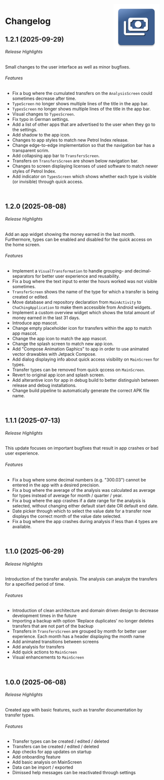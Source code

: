 <img src="docs/img/icon.png" height="150" align="right">

# Changelog

## 1.2.1 (2025-09-29)

###### Release Highlights
Small changes to the user interface as well as minor bugfixes.

###### Features
* Fix a bug where the cumulated transfers on the `AnalysisScreen` could sometimes decrease after time.
* `TypeScreen` no longer shows multiple lines of the title in the app bar.
* `TypesScreen` no longer shows multiple lines of the title in the app bar.
* Visual changes to `TypesScreen`.
* Fix typo in German settings.
* Add a list of other apps that are advertised to the user when they go to the settings.
* Add shadow to the app icon.
* Changes to app styles to match new Petrol Index release.
* Change edge-to-edge implementation so that the navigation bar has a transparent scrim.
* Add collapsing app bar to `TransfersScreen`.
* Transfers on `TransfersScreen` are shown below navigation bar.
* Changes to screen displaying licenses of used software to match newer styles of Petrol Index.
* Add indicator on `TypesScreen` which shows whether each type is visible (or invisible) through quick access.

<br/>

## 1.2.0 (2025-08-08)

###### Release Highlights
Add an app widget showing the money earned in the last month. Furthermore, types can be enabled and disabled for the quick access on the home screen.

###### Features
* Implement a `VisualTransformation` to handle grouping- and decimal-separators for better user experience and reusability.
* Fix a bug where the text input to enter the hours worked was not visible sometimes.
* `TransferScreen` shows the name of the type for which a transfer is being created or edited.
* Move database and repository declaration from `MainActivity` to `ChaChingApplication` to make them accessible from Android widgets.
* Implement a custom overview widget which shows the total amount of money earned in the last 31 days.
* Introduce app mascot.
* Change empty placeholder icon for transfers within the app to match app mascot.
* Change the app icon to match the app mascot.
* Change the splash screen to match new app icon.
* Add "Compose Animation Gaphics" to app in order to use animated vector drawables with Jetpack Compose.
* Add dialog displaying info about quick access visibility on `MainScreen` for types.
* Transfer types can be removed from quick qccess on `MainScreen`.
* Revert to original app icon and splash screen.
* Add alterantive icon for app in debug build to better distinguish between release and debug installations.
* Change build pipeline to automatically generate the correct APK file name.

<br/>

## 1.1.1 (2025-07-13)

###### Release Highlights
This update focuses on important bugfixes that result in app crashes or bad user experience.

###### Features
* Fix a bug where some decimal numbers (e.g. "300.03") cannot be entered in the app with a desired precision.
* Fix a bug where the average of the analysis was calculated as average for types instead of average for month / quarter / year.
* Fix a bug where the app crashes if a date range for the analysis is selected, without changing either default start date OR default end date.
* Date picker through which to select the value date for a transfer now displays the correct month of the value date selected.
* Fix a bug where the app crashes during analysis if less than 4 types are available.

<br/>

## 1.1.0 (2025-06-29)

###### Release Highlights
Introduction of the transfer analysis. The analysis can analyze the transfers for a specified period of time.

###### Features
* Introduction of clean architecture and domain driven design to decrease development times in the future
* Importing a backup with option 'Replace duplicates' no longer deletes transfers that are not part of the backup
* Transfers in `TransfersScreen` are grouped by month for better user experience. Each month has a header displaying the month name
* Add animated transitions between screens
* Add analysis for transfers
* Add quick actions to `MainScreen`
* Visual enhancements to `MainScreen`

<br/>

## 1.0.0 (2025-06-08)

###### Release Highlights
Created app with basic features, such as transfer documentation by transfer types.

###### Features
* Transfer types can be created / edited / deleted
* Transfers can be created / edited / deleted
* App checks for app updates on startup
* Add onboarding feature
* Add basic analysis on MainScreen
* Data can be import / exported
* Dimissed help messages can be reactivated through settings
